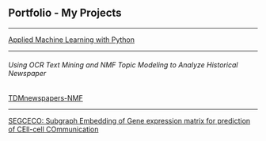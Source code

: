 ## Portfolio - My Projects

---



<a href="https://github.com/vasighiz/COMP8967-1-R-2022S-Internship-Project-I/blob/main/COMP8967_1_R_2022S_Internship_Projectt_I.ipynb" target="_blank">Applied Machine Learning with Python</a>

---
###### Using OCR Text Mining and NMF Topic Modeling to Analyze Historical Newspaper
<a href="https://vasighiz.github.io/TDMnewspapers-NMF" target="_blank">TDMnewspapers-NMF</a>


---

<a href="https://github.com/vasighiz/SEGCECO" target="_blank">SEGCECO: Subgraph Embedding of Gene expression matrix for prediction of CEll-cell COmmunication</a>



<!--[Project 2 Title](/pdf/sample_presentation.pdf)--!>


<!--
### Category Name 2

- [Project 1 Title](http://example.com/)
- [Project 2 Title](http://example.com/)
- [Project 3 Title](http://example.com/)
- [Project 4 Title](http://example.com/)
- [Project 5 Title](http://example.com/)

---




---
<p style="font-size:11px">Page template forked from <a href="https://github.com/evanca/quick-portfolio">evanca</a></p> --!>
<!-- Remove above link if you don't want to attibute -->

